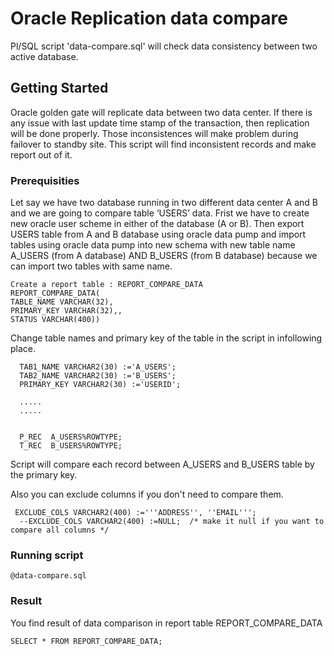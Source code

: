 # Oracle Replication data compare
Pl/SQL script 'data-compare.sql' will check data consistency between two active database.

## Getting Started

Oracle golden gate will replicate data between two data center. If there is any issue with last update time stamp of the transaction, then replication will be done properly. Those inconsistences will make problem during failover to standby site. This script will find inconsistent records and make report out of it.

### Prerequisities

Let say we have two database running in two different data center A and B and we are going to compare table ‘USERS’ data. Frist we have to create new oracle user scheme in either of the database (A or B). Then export USERS table from A and B database using oracle data pump and import tables using oracle data pump into new schema with new table name A_USERS (from A database) AND B_USERS (from B database) because we can import two tables with same name.

```
Create a report table : REPORT_COMPARE_DATA
REPORT_COMPARE_DATA(
TABLE_NAME VARCHAR(32),
PRIMARY_KEY VARCHAR(32),,
STATUS VARCHAR(400))
```

Change table names and primary key of the table in the script in infollowing place.

```
  TAB1_NAME VARCHAR2(30) :='A_USERS'; 
  TAB2_NAME VARCHAR2(30) :='B_USERS'; 
  PRIMARY_KEY VARCHAR2(30) :='USERID';
  
  .....
  .....
  
  
  P_REC  A_USERS%ROWTYPE;
  T_REC  B_USERS%ROWTYPE;
```

Script will compare each record between A_USERS and B_USERS table by the primary key.

Also you can exclude columns if you don't need to compare them.
```
 EXCLUDE_COLS VARCHAR2(400) :='''ADDRESS'', ''EMAIL''';
  --EXCLUDE_COLS VARCHAR2(400) :=NULL;  /* make it null if you want to compare all columns */
```




### Running script

```
@data-compare.sql
```
### Result

You find result of data comparison in report table REPORT_COMPARE_DATA
```
SELECT * FROM REPORT_COMPARE_DATA;
```


    



